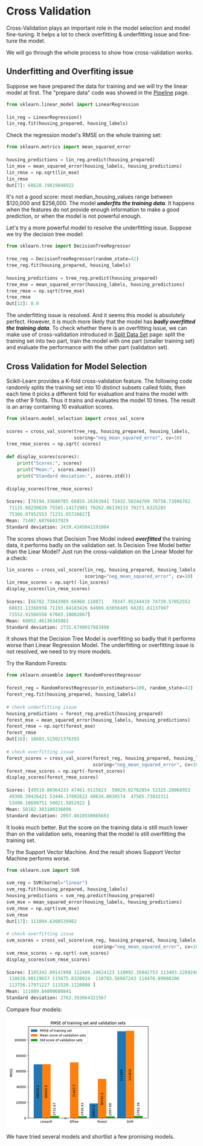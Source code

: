 # Cross Validation

Cross-Validation plays an important role in the model
selection and model fine-tuning. It helps a lot to check
overfitting & underfitting issue and fine-tune the model.

We will go through the whole process to show how cross-validation works.

## Underfitting and Overfiting issue

Suppose we have prepared the data for training and
we will try the linear model at first. The "prepare data"
code was showed in the [Pipeline](./data_prepare_pipeline.md) page.

```python
from sklearn.linear_model import LinearRegression

lin_reg = LinearRegression()
lin_reg.fit(housing_prepared, housing_labels)
```

Check the regression model's RMSE on the whole
training set:

```python
from sklearn.metrics import mean_squared_error

housing_predictions = lin_reg.predict(housing_prepared)
lin_mse = mean_squared_error(housing_labels, housing_predictions)
lin_rmse = np.sqrt(lin_mse)
lin_rmse
Out[7]: 68628.19819848922
```

It's not a good score: most median_housing_values range
between \$120,000 and \$256,000.
The model ***underfits the training data***. It happens
when the features do not provide enough information to
make a good prediction, or when the model is not powerful enough.

Let's try a more powerful model to resolve the underfitting issue.
Suppose we try the decision tree model:

```python
from sklearn.tree import DecisionTreeRegressor

tree_reg = DecisionTreeRegressor(random_state=42)
tree_reg.fit(housing_prepared, housing_labels)

housing_predictions = tree_reg.predict(housing_prepared)
tree_mse = mean_squared_error(housing_labels, housing_predictions)
tree_rmse = np.sqrt(tree_mse)
tree_rmse
Out[12]: 0.0
```

The underfitting issue is resolved. And it seems
this model is absolutely perfect. However, it is
much more likely that the model has
***badly overfitted the training data***. To check
whether there is an overfitting issue, we can make
use of cross-validation introduced in [Split Data Set](./split_data_set.md)
page: split the training set into two part, train
the model with one part (smaller training set) and
evaluate the performance with the other part (validation set).

## Cross Validation for Model Selection

Scikit-Learn provides a K-fold cross-validation feature.
The following code randomly splits the training set
into 10 distinct subsets called folds, then each time
it picks a different fold for evaluation and trains
the model with the other 9 folds. Thus it trains and
evaluates the model 10 times. The result is an array
containing 10 evaluation scores.

```python
from sklearn.model_selection import cross_val_score

scores = cross_val_score(tree_reg, housing_prepared, housing_labels,
                         scoring="neg_mean_squared_error", cv=10)
tree_rmse_scores = np.sqrt(-scores)

def display_scores(scores):
    print("Scores:", scores)
    print("Mean:", scores.mean())
    print("Standard deviation:", scores.std())

display_scores(tree_rmse_scores)

Scores: [70194.33680785 66855.16363941 72432.58244769 70758.73896782
 71115.88230639 75585.14172901 70262.86139133 70273.6325285
 75366.87952553 71231.65726027]
Mean: 71407.68766037929
Standard deviation: 2439.4345041191004
```

The scores shows that Decision Tree Model indeed
***overfitted*** the training data, it performs badly
on the validation set. Is Decision Tree Model better
than the Liear Model? Just run the cross-validation
on the Linear Model for a check:

```python
lin_scores = cross_val_score(lin_reg, housing_prepared, housing_labels,
                             scoring="neg_mean_squared_error", cv=10)
lin_rmse_scores = np.sqrt(-lin_scores)
display_scores(lin_rmse_scores)

Scores: [66782.73843989 66960.118071   70347.95244419 74739.57052552
 68031.13388938 71193.84183426 64969.63056405 68281.61137997
 71552.91566558 67665.10082067]
Mean: 69052.46136345083
Standard deviation: 2731.6740017983498
```

It shows that the Decision Tree Model is overfitting
so badly that it performs worse than Linear Regression Model.
The underfitting or overfitting issue is not resolved, we
need to try more models.

Try the Random Forests:

```python
from sklearn.ensemble import RandomForestRegressor

forest_reg = RandomForestRegressor(n_estimators=100, random_state=42)
forest_reg.fit(housing_prepared, housing_labels)

# check underfitting issue
housing_predictions = forest_reg.predict(housing_prepared)
forest_mse = mean_squared_error(housing_labels, housing_predictions)
forest_rmse = np.sqrt(forest_mse)
forest_rmse
Out[16]: 18603.515021376355

# check overfitting issue
forest_scores = cross_val_score(forest_reg, housing_prepared, housing_labels,
                                scoring="neg_mean_squared_error", cv=10)
forest_rmse_scores = np.sqrt(-forest_scores)
display_scores(forest_rmse_scores)

Scores: [49519.80364233 47461.9115823  50029.02762854 52325.28068953
 49308.39426421 53446.37892622 48634.8036574  47585.73832311
 53490.10699751 50021.5852922 ]
Mean: 50182.303100336096
Standard deviation: 2097.0810550985693
```

It looks much better. But the score on the training data
is still much lower than on the validation sets, meaning
that the model is still overfitting the training set.

Try the Support Vector Machine. And the result shows
Support Vector Machine performs worse.

```python
from sklearn.svm import SVR

svm_reg = SVR(kernel="linear")
svm_reg.fit(housing_prepared, housing_labels)
housing_predictions = svm_reg.predict(housing_prepared)
svm_mse = mean_squared_error(housing_labels, housing_predictions)
svm_rmse = np.sqrt(svm_mse)
svm_rmse
Out[17]: 111094.6308539982

# check overfitting issue
svm_scores = cross_val_score(svm_reg, housing_prepared, housing_labels,
                                scoring="neg_mean_squared_error", cv=10)
svm_rmse_scores = np.sqrt(-svm_scores)
display_scores(svm_rmse_scores)

Scores: [105342.09141998 112489.24624123 110092.35042753 113403.22892482
 110638.90119657 115675.8320024  110703.56887243 114476.89008206
 113756.17971227 111520.1120808 ]
Mean: 111809.84009600841
Standard deviation: 2762.393664321567
```

Compare four models:

![RMSE Compare](./pic/rmse_cross_validation.png)

We have tried several models and shortlist a few promising models.

